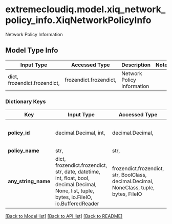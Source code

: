 # extremecloudiq.model.xiq_network_policy_info.XiqNetworkPolicyInfo

Network Policy Information

## Model Type Info
Input Type | Accessed Type | Description | Notes
------------ | ------------- | ------------- | -------------
dict, frozendict.frozendict,  | frozendict.frozendict,  | Network Policy Information | 

### Dictionary Keys
Key | Input Type | Accessed Type | Description | Notes
------------ | ------------- | ------------- | ------------- | -------------
**policy_id** | decimal.Decimal, int,  | decimal.Decimal,  |  | value must be a 64 bit integer
**policy_name** | str,  | str,  |  | 
**any_string_name** | dict, frozendict.frozendict, str, date, datetime, int, float, bool, decimal.Decimal, None, list, tuple, bytes, io.FileIO, io.BufferedReader | frozendict.frozendict, str, BoolClass, decimal.Decimal, NoneClass, tuple, bytes, FileIO | any string name can be used but the value must be the correct type | [optional]

[[Back to Model list]](../../README.md#documentation-for-models) [[Back to API list]](../../README.md#documentation-for-api-endpoints) [[Back to README]](../../README.md)

